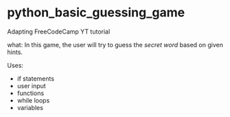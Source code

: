 # python_basic_guessing_game
Adapting FreeCodeCamp YT tutorial

what: In this game, the user will try to guess the *secret word* based on given hints.

Uses:
* if statements
* user input
* functions
* while loops
* variables